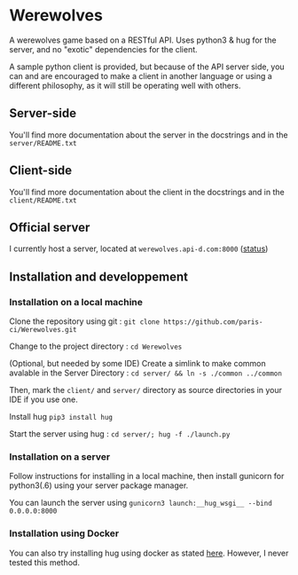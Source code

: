 # Werewolves
A werewolves game based on a RESTful API. Uses python3 & hug for the server, and no "exotic" dependencies for the client.

A sample python client is provided, but because of the API server side, you can and are encouraged to make a client in another language or using a different philosophy, as it will still be operating well with others.

## Server-side

You'll find more documentation about the server in the docstrings and in the `server/README.txt`

## Client-side

You'll find more documentation about the client in the docstrings and in the `client/README.txt`

## Official server

I currently host a server, located at `werewolves.api-d.com:8000` ([status](http://werewolves.api-d.com:8000/v1/status))

## Installation and developpement

### Installation on a local machine

Clone the repository using git : `git clone https://github.com/paris-ci/Werewolves.git`

Change to the project directory : `cd Werewolves`

(Optional, but needed by some IDE) Create a simlink to make common avalable in the Server Directory : `cd server/ && ln -s ./common ../common`

Then, mark the `client/` and `server/` directory as source directories in your IDE if you use one.

Install hug `pip3 install hug`

Start the server using hug : `cd server/; hug -f ./launch.py`

### Installation on a server

Follow instructions for installing in a local machine, then install gunicorn for python3(.6) using your server package manager.

You can launch the server using `gunicorn3 launch:__hug_wsgi__ --bind 0.0.0.0:8000`

### Installation using Docker

You can also try installing hug using docker as stated [here](https://github.com/timothycrosley/hug#using-docker). However, I never tested this method.

